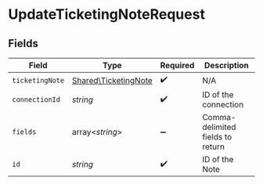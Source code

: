 # UpdateTicketingNoteRequest


## Fields

| Field                                                        | Type                                                         | Required                                                     | Description                                                  |
| ------------------------------------------------------------ | ------------------------------------------------------------ | ------------------------------------------------------------ | ------------------------------------------------------------ |
| `ticketingNote`                                              | [Shared\TicketingNote](../../Models/Shared/TicketingNote.md) | :heavy_check_mark:                                           | N/A                                                          |
| `connectionId`                                               | *string*                                                     | :heavy_check_mark:                                           | ID of the connection                                         |
| `fields`                                                     | array<*string*>                                              | :heavy_minus_sign:                                           | Comma-delimited fields to return                             |
| `id`                                                         | *string*                                                     | :heavy_check_mark:                                           | ID of the Note                                               |